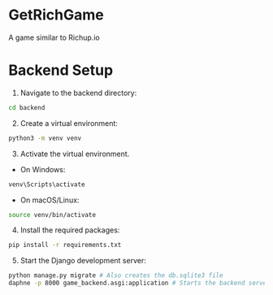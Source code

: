 # GetRichGame
A game similar to Richup.io




# Backend Setup
1. Navigate to the backend directory:
```bash
cd backend
```
2. Create a virtual environment:
```bash
python3 -m venv venv
```
3. Activate the virtual environment.
- On Windows:
```bash
venv\Scripts\activate
```
- On macOS/Linux:
```bash
source venv/bin/activate
```
4. Install the required packages:
```bash
pip install -r requirements.txt
```
5. Start the Django development server:
```bash
python manage.py migrate # Also creates the db.sqlite3 file
daphne -p 8000 game_backend.asgi:application # Starts the backend server
```